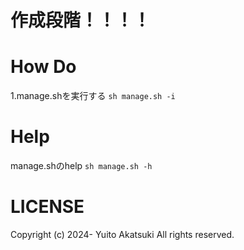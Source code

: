 # 作成段階！！！！
# How Do
1.manage.shを実行する
```sh manage.sh -i```
# Help
manage.shのhelp
```sh manage.sh -h```


# LICENSE
Copyright (c) 2024- Yuito Akatsuki All rights reserved.